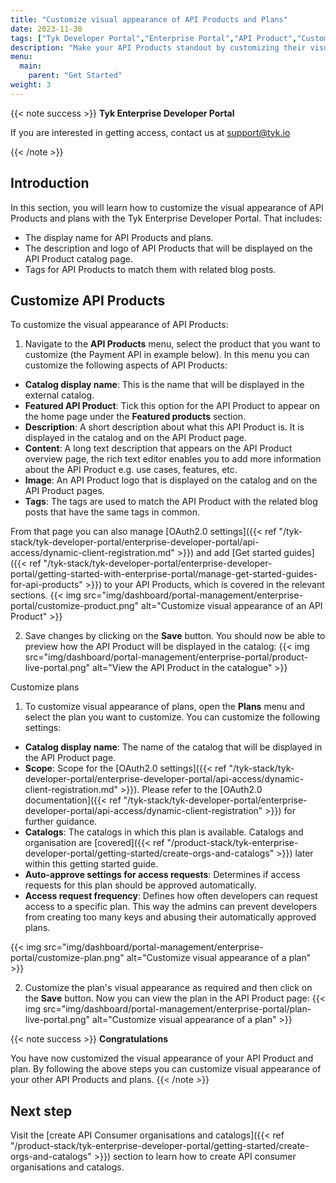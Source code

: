 ```yaml
---
title: "Customize visual appearance of API Products and Plans"
date: 2023-11-30
tags: ["Tyk Developer Portal","Enterprise Portal","API Product","Customization"]
description: "Make your API Products standout by customizing their visual appearance"
menu:
  main:
    parent: "Get Started"
weight: 3
---
```


{{< note success >}}
**Tyk Enterprise Developer Portal**

If you are interested in getting access, contact us at [support@tyk.io](<mailto:support@tyk.io?subject=Tyk Enterprise Portal Beta>)

{{< /note >}}

## Introduction

In this section, you will learn how to customize the visual appearance of API Products and plans with the Tyk Enterprise Developer Portal. That includes:
- The display name for API Products and plans.
- The description and logo of API Products that will be displayed on the API Product catalog page.
- Tags for API Products to match them with related blog posts.

## Customize API Products
To customize the visual appearance of API Products:
1. Navigate to the **API Products** menu, select the product that you want to customize (the Payment API in example below). In this menu you can customize the following aspects of API Products:
- **Catalog display name**: This is the name that will be displayed in the external catalog.
- **Featured API Product**: Tick this option for the API Product to appear on the home page under the **Featured products** section.
- **Description**: A short description about what this API Product is. It is displayed in the catalog and on the API Product page.
- **Content**: A long text description that appears on the API Product overview page, the rich text editor enables you to add more information about the API Product e.g. use cases, features, etc.
- **Image**: An API Product logo that is displayed on the catalog and on the API Product pages.
- **Tags**: The tags are used to match the API Product with the related blog posts that have the same tags in common.
 
From that page you can also manage [OAuth2.0 settings]({{< ref "/tyk-stack/tyk-developer-portal/enterprise-developer-portal/api-access/dynamic-client-registration.md" >}}) and add [Get started guides]({{< ref "/tyk-stack/tyk-developer-portal/enterprise-developer-portal/getting-started-with-enterprise-portal/manage-get-started-guides-for-api-products" >}}) to your API Products, which is covered in the relevant sections.
{{< img src="img/dashboard/portal-management/enterprise-portal/customize-product.png" alt="Customize visual appearance of an API Product" >}}

2. Save changes by clicking on the **Save** button. You should now be able to preview how the API Product will be displayed in the catalog:
{{< img src="img/dashboard/portal-management/enterprise-portal/product-live-portal.png" alt="View the API Product in the catalogue" >}}

Customize plans
1. To customize visual appearance of plans, open the **Plans** menu and select the plan you want to customize. You can customize the following settings:
- **Catalog display name**: The name of the catalog that will be displayed in the API Product page.
- **Scope**: Scope for the [OAuth2.0 settings]({{< ref "/tyk-stack/tyk-developer-portal/enterprise-developer-portal/api-access/dynamic-client-registration.md" >}}). Please refer to the [OAuth2.0 documentation]({{< ref "/tyk-stack/tyk-developer-portal/enterprise-developer-portal/api-access/dynamic-client-registration" >}}) for further guidance.
- **Catalogs**: The catalogs in which this plan is available. Catalogs and organisation are [covered]({{< ref "/product-stack/tyk-enterprise-developer-portal/getting-started/create-orgs-and-catalogs" >}}) later within this getting started guide.
- **Auto-approve settings for access requests**: Determines if access requests for this plan should be approved automatically.
- **Access request frequency**: Defines how often developers can request access to a specific plan. This way the admins can prevent developers from creating too many keys and abusing their automatically approved plans.

{{< img src="img/dashboard/portal-management/enterprise-portal/customize-plan.png" alt="Customize visual appearance of a plan" >}}

2. Customize the plan's visual appearance as required and then click on the **Save** button. Now you can view the plan in the API Product page: 
{{< img src="img/dashboard/portal-management/enterprise-portal/plan-live-portal.png" alt="Customize visual appearance of a plan" >}}

{{< note success >}}
**Congratulations**

You have now customized the visual appearance of your API Product and plan. By following the above steps you can customize visual appearance of your other API Products and plans. 
{{< /note >}}

## Next step

Visit the [create API Consumer organisations and catalogs]({{< ref "/product-stack/tyk-enterprise-developer-portal/getting-started/create-orgs-and-catalogs" >}}) section to learn how to create API consumer organisations and catalogs.